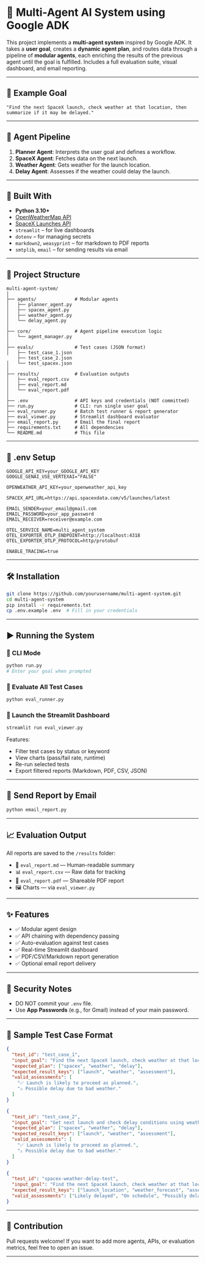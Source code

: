# 🤖 Multi-Agent AI System using Google ADK

This project implements a **multi-agent system** inspired by Google ADK. It takes a **user goal**, creates a **dynamic agent plan**, and routes data through a pipeline of **modular agents**, each enriching the results of the previous agent until the goal is fulfilled. Includes a full evaluation suite, visual dashboard, and email reporting.

---

## 🚀 Example Goal

```
"Find the next SpaceX launch, check weather at that location, then summarize if it may be delayed."
```

---

## 🧠 Agent Pipeline

1. **Planner Agent**: Interprets the user goal and defines a workflow.
2. **SpaceX Agent**: Fetches data on the next launch.
3. **Weather Agent**: Gets weather for the launch location.
4. **Delay Agent**: Assesses if the weather could delay the launch.

---

## 🧰 Built With

- **Python 3.10+**
- [OpenWeatherMap API](https://openweathermap.org/api)
- [SpaceX Launches API](https://github.com/r-spacex/SpaceX-API)
- `streamlit` – for live dashboards
- `dotenv` – for managing secrets
- `markdown2`, `weasyprint` – for markdown to PDF reports
- `smtplib`, `email` – for sending results via email

---

## 🧩 Project Structure

```
multi-agent-system/
│
├── agents/              # Modular agents
│   ├── planner_agent.py
│   ├── spacex_agent.py
│   ├── weather_agent.py
│   └── delay_agent.py
│
├── core/                # Agent pipeline execution logic
│   └── agent_manager.py
│
├── evals/               # Test cases (JSON format)
│   ├── test_case_1.json
    ├── test_case_2.json
│   └── test_spacex.json
│
├── results/             # Evaluation outputs
│   ├── eval_report.csv
│   ├── eval_report.md
│   └── eval_report.pdf
│
├── .env                 # API keys and credentials (NOT committed)
├── run.py               # CLI: run single user goal
├── eval_runner.py       # Batch test runner & report generator
├── eval_viewer.py       # Streamlit dashboard evaluator
├── email_report.py      # Email the final report
├── requirements.txt     # All dependencies
└── README.md            # This file
```

---

## 🔐 .env Setup

```dotenv
GOOGLE_API_KEY=your_GOOGLE_API_KEY
GOOGLE_GENAI_USE_VERTEXAI="FALSE"

OPENWEATHER_API_KEY=your_openweather_api_key

SPACEX_API_URL=https://api.spacexdata.com/v5/launches/latest

EMAIL_SENDER=your_email@gmail.com
EMAIL_PASSWORD=your_app_password
EMAIL_RECEIVER=receiver@example.com

OTEL_SERVICE_NAME=multi_agent_system
OTEL_EXPORTER_OTLP_ENDPOINT=http://localhost:4318
OTEL_EXPORTER_OTLP_PROTOCOL=http/protobuf

ENABLE_TRACING=true
```

---

## 🛠️ Installation

```bash
git clone https://github.com/yourusername/multi-agent-system.git
cd multi-agent-system
pip install -r requirements.txt
cp .env.example .env  # Fill in your credentials
```

---

## ▶️ Running the System

### 🔹 CLI Mode

```bash
python run.py
# Enter your goal when prompted
```

### 🔹 Evaluate All Test Cases

```bash
python eval_runner.py
```

### 🔹 Launch the Streamlit Dashboard

```bash
streamlit run eval_viewer.py
```

Features:
- Filter test cases by status or keyword
- View charts (pass/fail rate, runtime)
- Re-run selected tests
- Export filtered reports (Markdown, PDF, CSV, JSON)

---

## 📧 Send Report by Email

```bash
python email_report.py
```

---

## 📈 Evaluation Output

All reports are saved to the `/results` folder:

- 📄 `eval_report.md` — Human-readable summary
- 📊 `eval_report.csv` — Raw data for tracking
- 🧾 `eval_report.pdf` — Shareable PDF report
- 🖼️ Charts — via `eval_viewer.py`

---

## ✨ Features

- ✅ Modular agent design
- ✅ API chaining with dependency passing
- ✅ Auto-evaluation against test cases
- ✅ Real-time Streamlit dashboard
- ✅ PDF/CSV/Markdown report generation
- ✅ Optional email report delivery

---

## 🔐 Security Notes

- DO NOT commit your `.env` file.
- Use **App Passwords** (e.g., for Gmail) instead of your main password.

---

## 🧪 Sample Test Case Format

```json
{
  "test_id": "test_case_1",
  "input_goal": "Find the next SpaceX launch, check weather at that location, then summarize if it may be delayed.",
  "expected_plan": ["spacex", "weather", "delay"],
  "expected_result_keys": ["launch", "weather", "assessment"],
  "valid_assessments": [
    "✅ Launch is likely to proceed as planned.",
    "⚠️ Possible delay due to bad weather."
  ]
}

{
  "test_id": "test_case_2",
  "input_goal": "Get next launch and check delay conditions using weather",
  "expected_plan": ["spacex", "weather", "delay"],
  "expected_result_keys": ["launch", "weather", "assessment"],
  "valid_assessments": [
    "✅ Launch is likely to proceed as planned.",
    "⚠️ Possible delay due to bad weather."
  ]
}

{
  "test_id": "spacex-weather-delay-test",
  "input_goal": "Find the next SpaceX launch, check weather at that location, then summarize if it may be delayed.",
  "expected_result_keys": ["launch_location", "weather_forecast", "assessment"],
  "valid_assessments": ["Likely delayed", "On schedule", "Possibly delayed"]
}
```


---

## 🤝 Contribution

Pull requests welcome! If you want to add more agents, APIs, or evaluation metrics, feel free to open an issue.

---
